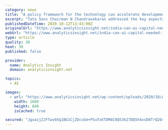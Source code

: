 ```yaml
---
category: news
title: "A policy framework for the technology can accelerate development in India’s AI sector"
excerpt: "Tata Sons Chairman N Chandrasekaran addressed the key aspects of AI in education, healthcare and data governance that India should take in order to become the global AI capital."
publishedDateTime: 2020-10-12T13:43:00Z
originalUrl: "https://www.analyticsinsight.net/india-can-ai-capital-needed-improvements-existing-programs/"
webUrl: "https://www.analyticsinsight.net/india-can-ai-capital-needed-improvements-existing-programs/"
type: article
quality: 30
heat: 30
published: false

provider:
  name: Analytics Insight
  domain: analyticsinsight.net

topics:
  - AI

images:
  - url: "https://www.analyticsinsight.net/wp-content/uploads/2020/10/Artificial-Intelligence-13.jpg"
    width: 1680
    height: 840
    isCached: true

secured: "JgxazjZJFTwv0Xq1BG1CjZDcuSm+P5uToXTDM4C0Q53kZ7DQ5h4xsD8TrQ2O4Kz1S4L9J626FIjyZHxZhrsVd/CLubYpttdvTU9VA4Pe2Z2ZyKMqqQkMmKH1a8BUK/TloLSDesttCDTtTXzcUGiX8XUtDjY18puCL5S60wDnhmJiLAodD6PPSDkyK5oELkIWxQNOrMBygEhzcQ75T/TM9AWk+YEnHwH5s8OEZVURZDdquK4MnLpqoT1ciRM8janqwb/E5JVBukHHblP7YZn2PzMso5LZe9dXnuj6C+AwH+lv8uyyQePLLQE9sNcD+bnpmSzNLWhDSMlGugsHNTslWIRgSYF7iPKXNJkyv/tb8Uw=;RNie5sIrB8Qm5XC/kOBUEA=="
---
```


